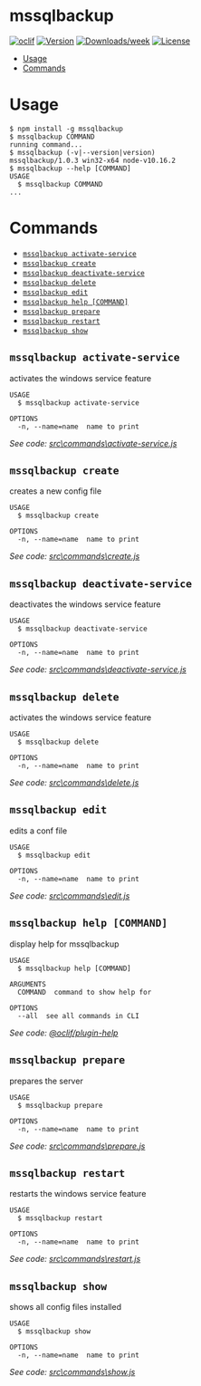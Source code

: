 mssqlbackup
===========



[![oclif](https://img.shields.io/badge/cli-oclif-brightgreen.svg)](https://oclif.io)
[![Version](https://img.shields.io/npm/v/mssqlbackup.svg)](https://npmjs.org/package/mssqlbackup)
[![Downloads/week](https://img.shields.io/npm/dw/mssqlbackup.svg)](https://npmjs.org/package/mssqlbackup)
[![License](https://img.shields.io/npm/l/mssqlbackup.svg)](https://github.com/Desktop/https://github.com/AlexanderGaussAG/Node-Backup-Server/blob/master/package.json)

<!-- toc -->
* [Usage](#usage)
* [Commands](#commands)
<!-- tocstop -->
# Usage
<!-- usage -->
```sh-session
$ npm install -g mssqlbackup
$ mssqlbackup COMMAND
running command...
$ mssqlbackup (-v|--version|version)
mssqlbackup/1.0.3 win32-x64 node-v10.16.2
$ mssqlbackup --help [COMMAND]
USAGE
  $ mssqlbackup COMMAND
...
```
<!-- usagestop -->
# Commands
<!-- commands -->
* [`mssqlbackup activate-service`](#mssqlbackup-activate-service)
* [`mssqlbackup create`](#mssqlbackup-create)
* [`mssqlbackup deactivate-service`](#mssqlbackup-deactivate-service)
* [`mssqlbackup delete`](#mssqlbackup-delete)
* [`mssqlbackup edit`](#mssqlbackup-edit)
* [`mssqlbackup help [COMMAND]`](#mssqlbackup-help-command)
* [`mssqlbackup prepare`](#mssqlbackup-prepare)
* [`mssqlbackup restart`](#mssqlbackup-restart)
* [`mssqlbackup show`](#mssqlbackup-show)

## `mssqlbackup activate-service`

activates the windows service feature

```
USAGE
  $ mssqlbackup activate-service

OPTIONS
  -n, --name=name  name to print
```

_See code: [src\commands\activate-service.js](https://github.com/AlexanderGaussAG/Node-Backup-Server/blob/v1.0.3/src\commands\activate-service.js)_

## `mssqlbackup create`

creates a new config file

```
USAGE
  $ mssqlbackup create

OPTIONS
  -n, --name=name  name to print
```

_See code: [src\commands\create.js](https://github.com/AlexanderGaussAG/Node-Backup-Server/blob/v1.0.3/src\commands\create.js)_

## `mssqlbackup deactivate-service`

deactivates the windows service feature

```
USAGE
  $ mssqlbackup deactivate-service

OPTIONS
  -n, --name=name  name to print
```

_See code: [src\commands\deactivate-service.js](https://github.com/AlexanderGaussAG/Node-Backup-Server/blob/v1.0.3/src\commands\deactivate-service.js)_

## `mssqlbackup delete`

activates the windows service feature

```
USAGE
  $ mssqlbackup delete

OPTIONS
  -n, --name=name  name to print
```

_See code: [src\commands\delete.js](https://github.com/AlexanderGaussAG/Node-Backup-Server/blob/v1.0.3/src\commands\delete.js)_

## `mssqlbackup edit`

edits a conf file

```
USAGE
  $ mssqlbackup edit

OPTIONS
  -n, --name=name  name to print
```

_See code: [src\commands\edit.js](https://github.com/AlexanderGaussAG/Node-Backup-Server/blob/v1.0.3/src\commands\edit.js)_

## `mssqlbackup help [COMMAND]`

display help for mssqlbackup

```
USAGE
  $ mssqlbackup help [COMMAND]

ARGUMENTS
  COMMAND  command to show help for

OPTIONS
  --all  see all commands in CLI
```

_See code: [@oclif/plugin-help](https://github.com/oclif/plugin-help/blob/v2.2.0/src\commands\help.ts)_

## `mssqlbackup prepare`

prepares the server

```
USAGE
  $ mssqlbackup prepare

OPTIONS
  -n, --name=name  name to print
```

_See code: [src\commands\prepare.js](https://github.com/AlexanderGaussAG/Node-Backup-Server/blob/v1.0.3/src\commands\prepare.js)_

## `mssqlbackup restart`

restarts the windows service feature

```
USAGE
  $ mssqlbackup restart

OPTIONS
  -n, --name=name  name to print
```

_See code: [src\commands\restart.js](https://github.com/AlexanderGaussAG/Node-Backup-Server/blob/v1.0.3/src\commands\restart.js)_

## `mssqlbackup show`

shows all config files installed

```
USAGE
  $ mssqlbackup show

OPTIONS
  -n, --name=name  name to print
```

_See code: [src\commands\show.js](https://github.com/AlexanderGaussAG/Node-Backup-Server/blob/v1.0.3/src\commands\show.js)_
<!-- commandsstop -->
